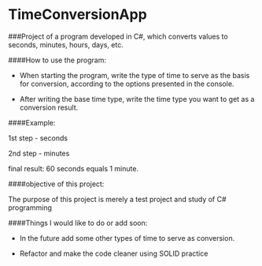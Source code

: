 # TimeConversionApp

###Project of a program developed in C#, which converts values to seconds, minutes, hours, days, etc.

####How to use the program:

- When starting the program, write the type of time to serve as the basis for conversion, according to the options presented in the console.

- After writing the base time type, write the time type you want to get as a conversion result.

####Example:

1st step - seconds

2nd step - minutes

final result: 60 seconds equals 1 minute.

####objective of this project:

The purpose of this project is merely a test project and study of C# programming

####Things I would like to do or add soon:

- In the future add some other types of time to serve as conversion.

- Refactor and make the code cleaner using SOLID practice
